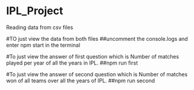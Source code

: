 # IPL_Project
Reading data from csv files

#TO just view the data from both files
##uncomment the console.logs and enter npm start in the terminal

#To just view the answer of first question which is Number of matches played per year of all the years in IPL.
##npm run first

#To just view the answer of second question which is Number of matches won of all teams over all the years of IPL.
##npm run second


